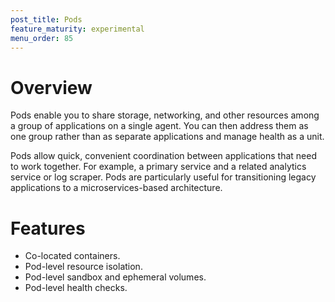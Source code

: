 ```yaml
---
post_title: Pods
feature_maturity: experimental
menu_order: 85
---
```


# Overview
Pods enable you to share storage, networking, and other resources among a group of applications on a single agent. You can then address them as one group rather than as separate applications and manage health as a unit.

Pods allow quick, convenient coordination between applications that need to work together. For example, a primary service and a related analytics service or log scraper. Pods are particularly useful for transitioning legacy applications to a microservices-based architecture.
		
# Features
- Co-located containers.
- Pod-level resource isolation.
- Pod-level sandbox and ephemeral volumes.
- Pod-level health checks.
